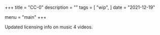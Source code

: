 +++
title = "CC-0"
description = ""
tags = [
    "wip",
]
date = "2021-12-19"

menu = "main"
+++


Updated licensing info on music 4 videos. 
